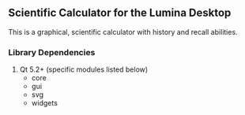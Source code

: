 ## Scientific Calculator for the Lumina Desktop

This is a graphical, scientific calculator with history and recall abilities.

### Library Dependencies

1. Qt 5.2+ (specific modules listed below)
   * core
   * gui
   * svg
   * widgets
